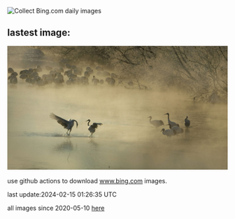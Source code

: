 ![Collect Bing.com daily images](https://github.com/counter2015/bing-daily-images/workflows/Collect%20Bing.com%20daily%20images/badge.svg)
## lastest image:
![](images/BowingCrane.jpg)

use github actions to download www.bing.com images.

last update:2024-02-15 01:26:35 UTC

all images since 2020-05-10 [here](https://github.com/counter2015/bing-daily-images/tree/master/images) 
